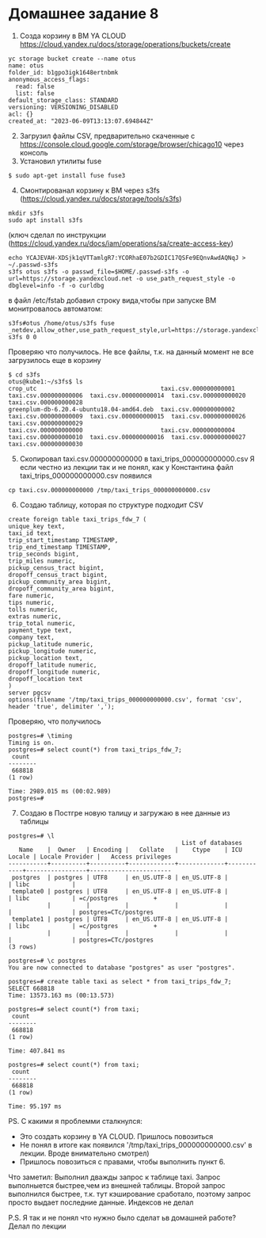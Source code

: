 # Домашнее задание 8

1. Созда корзину в ВМ YA CLOUD 
https://cloud.yandex.ru/docs/storage/operations/buckets/create
```
yc storage bucket create --name otus
name: otus
folder_id: b1gpo3igk1648ertnbmk
anonymous_access_flags:
  read: false
  list: false
default_storage_class: STANDARD
versioning: VERSIONING_DISABLED
acl: {}
created_at: "2023-06-09T13:13:07.694844Z"
```
2. Загрузил файлы CSV, предварительно скаченные с https://console.cloud.google.com/storage/browser/chicago10 через консоль
3. Установил утилиты fuse
```
$ sudo apt-get install fuse fuse3
```
4. Смонтированал корзину к ВМ через s3fs (https://cloud.yandex.ru/docs/storage/tools/s3fs)
```
mkdir s3fs
sudo apt install s3fs
```
(ключ сделал по инструкции (https://cloud.yandex.ru/docs/iam/operations/sa/create-access-key)
```
echo YCAJEVAH-XDSjk1qVTTamlgR7:YCORhaE07b2GDIC17QSFe9EQnvAwdAQNqJ > ~/.passwd-s3fs 
s3fs otus s3fs -o passwd_file=$HOME/.passwd-s3fs -o url=https://storage.yandexcloud.net -o use_path_request_style -o dbglevel=info -f -o curldbg
```
в файл /etc/fstab добавил строку вида,чтобы при запуске ВМ монитровалось автоматом:
```
s3fs#otus /home/otus/s3fs fuse _netdev,allow_other,use_path_request_style,url=https://storage.yandexcloud.net,passwd_file=/home/otus/.passwd-s3fs 0 0
```
Проверяю что получилось. Не все файлы, т.к. на данный момент не все загрузилось еще в корзину
```
$ cd s3fs
otus@kube1:~/s3fs$ ls
crop_utc                                   taxi.csv.000000000001  taxi.csv.000000000006  taxi.csv.000000000014  taxi.csv.000000000020  taxi.csv.000000000028
greenplum-db-6.20.4-ubuntu18.04-amd64.deb  taxi.csv.000000000002  taxi.csv.000000000009  taxi.csv.000000000015  taxi.csv.000000000026  taxi.csv.000000000029
taxi.csv.000000000000                      taxi.csv.000000000004  taxi.csv.000000000010  taxi.csv.000000000016  taxi.csv.000000000027  taxi.csv.000000000030
```
5. Скопировал taxi.csv.000000000000 в taxi_trips_000000000000.csv
Я если честно из лекции так и не понял, как у Константина файл taxi_trips_000000000000.csv появился
```
cp taxi.csv.000000000000 /tmp/taxi_trips_000000000000.csv
```
6. Создаю таблицу, которая по структуре подходит CSV
```
create foreign table taxi_trips_fdw_7 (
unique_key text,
taxi_id text,
trip_start_timestamp TIMESTAMP,
trip_end_timestamp TIMESTAMP,
trip_seconds bigint,
trip_miles numeric,
pickup_census_tract bigint,
dropoff_census_tract bigint,
pickup_community_area bigint,
dropoff_community_area bigint,
fare numeric,
tips numeric,
tolls numeric,
extras numeric,
trip_total numeric,
payment_type text,
company text,
pickup_latitude numeric,
pickup_longitude numeric,
pickup_location text,
dropoff_latitude numeric,
dropoff_longitude numeric,
dropoff_location text
)
server pgcsv
options(filename '/tmp/taxi_trips_000000000000.csv', format 'csv', header 'true', delimiter ',');
```
Проверяю, что получилось
```
postgres=# \timing
Timing is on.
postgres=# select count(*) from taxi_trips_fdw_7;
 count
--------
 668818
(1 row)

Time: 2989.015 ms (00:02.989)
postgres=#
```
7. Создаю в Постгре новую талицу и загружаю в нее данные из таблицы
```
postgres=# \l
                                                 List of databases
   Name    |  Owner   | Encoding |   Collate   |    Ctype    | ICU Locale | Locale Provider |   Access privileges
-----------+----------+----------+-------------+-------------+------------+-----------------+-----------------------
 postgres  | postgres | UTF8     | en_US.UTF-8 | en_US.UTF-8 |            | libc            |
 template0 | postgres | UTF8     | en_US.UTF-8 | en_US.UTF-8 |            | libc            | =c/postgres          +
           |          |          |             |             |            |                 | postgres=CTc/postgres
 template1 | postgres | UTF8     | en_US.UTF-8 | en_US.UTF-8 |            | libc            | =c/postgres          +
           |          |          |             |             |            |                 | postgres=CTc/postgres
(3 rows)

postgres=# \c postgres
You are now connected to database "postgres" as user "postgres".
```
```
postgres=# create table taxi as select * from taxi_trips_fdw_7;
SELECT 668818
Time: 13573.163 ms (00:13.573)
```
```
postgres=# select count(*) from taxi;
 count
--------
 668818
(1 row)

Time: 407.841 ms
```
```
postgres=# select count(*) from taxi;
 count
--------
 668818
(1 row)

Time: 95.197 ms
```

PS. С какими я проблемми сталкнулся:
- Это создать корзину в YA CLOUD. Пришлось повозиться
- Не понял в итоге как появился '/tmp/taxi_trips_000000000000.csv' в лекции. Вроде внимательно смотрел)
- Пришлось повозиться с правами, чтобы выполнить пункт 6.

Что заметил:
Выполнил дважды запрос к таблице taxi. 
Запрос выполныется быстрее,чем из внешней таблицы. Второй запрос выполнился быстрее, т.к. тут кэширование сработало, поэтому запрос просто выдает последние данные. Индексов не делал  

P.S. Я так и не понял что нужно было сделат ьв домашней работе? Делал по лекции

